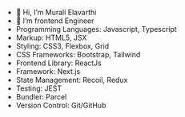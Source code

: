 - 👋 Hi, I’m Murali Elavarthi
- 🌱 I’m frontend Engineer
- Programming Languages: Javascript, Typescript
- Markup: HTML5, JSX
- Styling: CSS3, Flexbox, Grid
- CSS Frameworks: Bootstrap, Tailwind
- Frontend Library: ReactJs
- Framework: Next.js
- State Management: Recoil, Redux
- Testing: JEST
- Bundler: Parcel
- Version Control: Git/GitHub
